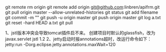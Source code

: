 git remote rm origin
git remote add origin git@github.com:linbren/apifrm.git
git pull origin master --allow-unrelated-histories
git status
git add filename
git commit -m ""
git push -u origin master
git push origin master
git log a.txt
git reset -hard HEAD a.txt
git pull

1、jstl版本冲突会导致tomcat插件启不来。
创建项目时默认的glassfish，改为javax.servlet jstl 1.2
2、jetty启动时报annotations超时，改运行命令如下：
jetty:run -Dorg.eclipse.jetty.annotations.maxWait=120
